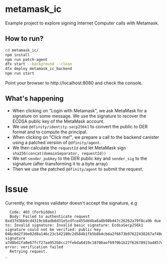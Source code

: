 # metamask_ic

Example project to explore signing Internet Computer calls with Metamask.

## How to run?

```bash
cd metamask_ic/
npm install
npm run patch-agent
dfx start --background --clean
dfx deploy metamask_ic_backend
npm run start
```

Point your browser to http://localhost:8080 and check the console.

## What's happening

- When clicking on "Login with Metamask", we ask MetaMask for a signature on some message. We use the signature to recover the ECDSA public key of the MetaMask account.
- We use `@dfinity/identity-secp256k1` to convert the public to DER format and to compute the principal.
- When clicking on "Click me!", we prepare a call to the backend canister using a patched version of `@dfinity/agent`.
- We then calculate the `requestId` and let MetaMask sign `sha256(concat(domainSeparator, requestId))`
- We set `sender_pubkey` to the DER public key and `sender_sig` to the signature (after transforming it to a byte array)
- Then we use the patched `@dfinity/agent` to submit the request.

# Issue

Currently, the ingress validator doesn't accept the signature, e.g


```
  Code: 403 (Forbidden)
  Body: Failed to authenticate request 0xd37d3bb9cd4319cb8adb8d31e5cdfce455dd4ba6a8b98b447c26262a79f8ca9b due to: Invalid signature: Invalid basic signature: EcdsaSecp256k1 signature could not be verified: public key 046c0d2f36e02d0a146c23c542108c2d584b1fb5b8b4cbda2f6673b97622438267af48ec70019c533be54a49c2c3cf7befbd094d3af799a35c2e31dcb350983ab5, signature a7d8bd1fa0e67fcf27aa952b8cc27febda6419c18706aef6970b1b22f62678923a4857d1f4d62ea606b829192c6dbbd03607713413b1b51b59df509d0f4db586, error: verification failed
  Retrying request.
_
```